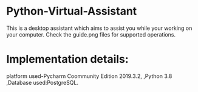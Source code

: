 # Python-Virtual-Assistant
This is a desktop assistant which aims to assist you while your working on your computer.
Check the guide.png files for supported operations.
# Implementation details:
platform used-Pycharm Coommunity Edition 2019.3.2,
,Python 3.8
,Database used:PostgreSQL.

